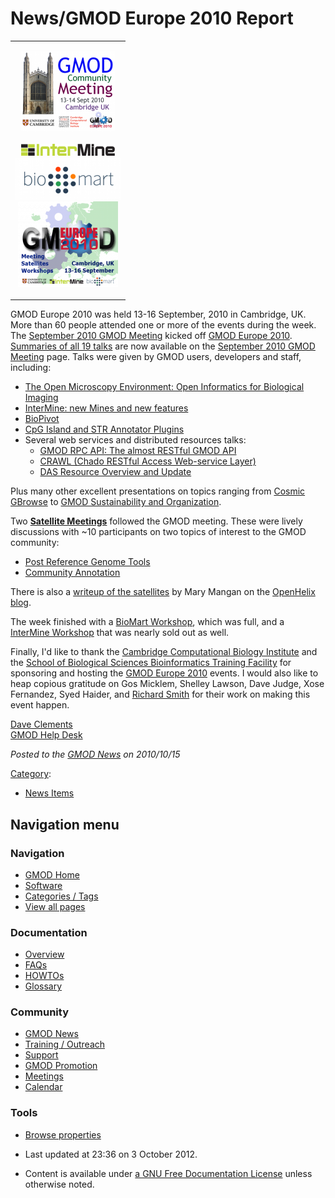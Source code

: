



<span id="top"></span>




# <span dir="auto">News/GMOD Europe 2010 Report</span>











<table>
<colgroup>
<col style="width: 100%" />
</colgroup>
<tbody>
<tr class="odd">
<td style="text-align: center;" data-valign="top">
<p><a href="../September_2010_GMOD_Meeting"
title="September 2010 GMOD Meeting"><img
src="https://raw.githubusercontent.com/GMOD/gmod.github.io/main/mediawiki/images/thumb/4/40/Sept2010MtgLogo300.png/150px-Sept2010MtgLogo300.png"
srcset="https://raw.githubusercontent.com/GMOD/gmod.github.io/main/mediawiki/images/thumb/4/40/Sept2010MtgLogo300.png/225px-Sept2010MtgLogo300.png 1.5x, https://raw.githubusercontent.com/GMOD/gmod.github.io/main/mediawiki/images/4/40/Sept2010MtgLogo300.png 2x"
width="150" height="128" alt="September 2010 GMOD Meeting" /></a><br />
<br />
<a href="../InterMine_Workshop_-_GMOD_Europe_2010" rel="nofollow"
title="InterMine Workshop"><img
src="https://raw.githubusercontent.com/GMOD/gmod.github.io/main/mediawiki/images/thumb/1/13/InterMineLogo.png/150px-InterMineLogo.png"
srcset="https://raw.githubusercontent.com/GMOD/gmod.github.io/main/mediawiki/images/thumb/1/13/InterMineLogo.png/225px-InterMineLogo.png 1.5x, https://raw.githubusercontent.com/GMOD/gmod.github.io/main/mediawiki/images/thumb/1/13/InterMineLogo.png/300px-InterMineLogo.png 2x"
width="150" height="19" alt="InterMine Workshop" /></a><br />
<a href="../BioMart_Workshop_-_GMOD_Europe_2010" rel="nofollow"
title="BioMart Workshop"><img
src="https://raw.githubusercontent.com/GMOD/gmod.github.io/main/mediawiki/images/thumb/a/a4/Biomart250.png/170px-Biomart250.png"
srcset="https://raw.githubusercontent.com/GMOD/gmod.github.io/main/mediawiki/images/a/a4/Biomart250.png 1.5x, https://raw.githubusercontent.com/GMOD/gmod.github.io/main/mediawiki/images/a/a4/Biomart250.png 2x"
width="170" height="67" alt="BioMart Workshop" /></a><br />
<a href="../GMOD_Europe_2010" title="GMOD Europe 2010"><img
src="https://raw.githubusercontent.com/GMOD/gmod.github.io/main/mediawiki/images/thumb/d/d6/GMOD2010Europe300.png/160px-GMOD2010Europe300.png"
srcset="https://raw.githubusercontent.com/GMOD/gmod.github.io/main/mediawiki/images/thumb/d/d6/GMOD2010Europe300.png/240px-GMOD2010Europe300.png 1.5x, https://raw.githubusercontent.com/GMOD/gmod.github.io/main/mediawiki/images/d/d6/GMOD2010Europe300.png 2x"
width="160" height="137" alt="GMOD Europe 2010" /></a></p>
</td>
</tr>
</tbody>
</table>



GMOD Europe 2010 was held 13-16 September, 2010 in Cambridge, UK. More
than 60 people attended one or more of the events during the week. The
[September 2010 GMOD
Meeting](../September_2010_GMOD_Meeting "September 2010 GMOD Meeting")
kicked off [GMOD Europe 2010](../GMOD_Europe_2010 "GMOD Europe 2010").
[Summaries of all 19
talks](../September_2010_GMOD_Meeting#Agenda "September 2010 GMOD Meeting")
are now available on the [September 2010 GMOD
Meeting](../September_2010_GMOD_Meeting "September 2010 GMOD Meeting")
page. Talks were given by GMOD users, developers and staff, including:

- [The Open Microscopy Environment: Open Informatics for Biological
  Imaging](../September_2010_GMOD_Meeting#The_Open_Microscopy_Environment:_Open_Informatics_for_Biological_Imaging "September 2010 GMOD Meeting")
- [InterMine: new Mines and new
  features](../September_2010_GMOD_Meeting#InterMine:_new_Mines_and_new_features "September 2010 GMOD Meeting")
- [BioPivot](../September_2010_GMOD_Meeting#BioPivot "September 2010 GMOD Meeting")
- [CpG Island and STR Annotator
  Plugins](../September_2010_GMOD_Meeting#CpG_Island_and_STR_Annotator_Plugins "September 2010 GMOD Meeting")
- Several web services and distributed resources talks:
  - [GMOD RPC API: The almost RESTful GMOD
    API](../September_2010_GMOD_Meeting#GMOD_RPC_API:_The_almost_RESTful_GMOD_API "September 2010 GMOD Meeting")
  - [CRAWL (Chado RESTful Access Web-service
    Layer)](../September_2010_GMOD_Meeting#CRAWL_.28Chado_RESTful_Access_Web-service_Layer.29 "September 2010 GMOD Meeting")
  - [DAS Resource Overview and
    Update](../September_2010_GMOD_Meeting#Overview_of_current_resources_and_update_on_DAS_Meeting_Cambridge_2010 "September 2010 GMOD Meeting")

Plus many other excellent presentations on topics ranging from [Cosmic
GBrowse](../September_2010_GMOD_Meeting#Cosmic_GBrowse:_Visualising_cancer_mutations_in_genomic_context "September 2010 GMOD Meeting")
to [GMOD Sustainability and
Organization](../September_2010_GMOD_Meeting#GMOD_Sustainability_and_Organization "September 2010 GMOD Meeting").

Two **[Satellite
Meetings](../Satellite_Meetings_-_GMOD_Europe_2010 "Satellite Meetings - GMOD Europe 2010")**
followed the GMOD meeting. These were lively discussions with ~10
participants on two topics of interest to the GMOD community:

- [Post Reference Genome
  Tools](../Post_Reference_Genome_Tools "Post Reference Genome Tools")
- [Community
  Annotation](../Community_Annotation_-_September_2010_Satellite "Community Annotation - September 2010 Satellite")

There is also a
<a href="http://blog.openhelix.eu/?p=5551" class="external text"
rel="nofollow">writeup of the satellites</a> by Mary Mangan on the
<a href="http://blog.openhelix.eu/" class="external text"
rel="nofollow">OpenHelix blog</a>.

The week finished with a [BioMart
Workshop](../BioMart_Workshop_-_GMOD_Europe_2010 "BioMart Workshop - GMOD Europe 2010"),
which was full, and a [InterMine
Workshop](../InterMine_Workshop_-_GMOD_Europe_2010 "InterMine Workshop - GMOD Europe 2010")
that was nearly sold out as well.

Finally, I'd like to thank the
<a href="http://www.ccbi.cam.ac.uk/" class="external text"
rel="nofollow">Cambridge Computational Biology Institute</a> and the <a
href="http://www.biomed.cam.ac.uk/gradschool/skills/bioinformatics.html"
class="external text" rel="nofollow">School of Biological Sciences
Bioinformatics Training Facility</a> for sponsoring and hosting the
[GMOD Europe 2010](../GMOD_Europe_2010 "GMOD Europe 2010") events. I
would also like to heap copious gratitude on Gos Micklem, Shelley
Lawson, Dave Judge, Xose Fernandez, Syed Haider, and [Richard
Smith](../User%253ARsmith "User%253ARsmith") for their work on making this event
happen.

[Dave Clements](../User%253AClements "User%253AClements")  
[GMOD Help Desk](../GMOD_Help_Desk "GMOD Help Desk")

  



*Posted to the [GMOD News](../GMOD_News "GMOD News") on 2010/10/15*






[Category](../Special%253ACategories "Special%253ACategories"):

- [News Items](../Category%253ANews_Items "Category%253ANews Items")






## Navigation menu







<a href="../Main_Page"
style="background-image: url(../../images/GMOD-cogs.png);"
title="Visit the main page"></a>


### Navigation



- <span id="n-GMOD-Home">[GMOD Home](../Main_Page)</span>
- <span id="n-Software">[Software](../GMOD_Components)</span>
- <span id="n-Categories-.2F-Tags">[Categories /
  Tags](../Categories)</span>
- <span id="n-View-all-pages">[View all
  pages](../Special:AllPages)</span>




### Documentation



- <span id="n-Overview">[Overview](../Overview)</span>
- <span id="n-FAQs">[FAQs](../Category%253AFAQ)</span>
- <span id="n-HOWTOs">[HOWTOs](../Category%253AHOWTO)</span>
- <span id="n-Glossary">[Glossary](../Glossary)</span>




### Community



- <span id="n-GMOD-News">[GMOD News](../GMOD_News)</span>
- <span id="n-Training-.2F-Outreach">[Training /
  Outreach](../Training_and_Outreach)</span>
- <span id="n-Support">[Support](../Support)</span>
- <span id="n-GMOD-Promotion">[GMOD Promotion](../GMOD_Promotion)</span>
- <span id="n-Meetings">[Meetings](../Meetings)</span>
- <span id="n-Calendar">[Calendar](../Calendar)</span>




### Tools

- <span id="t-smwbrowselink"><a href="../Special%253ABrowse/News-2FGMOD_Europe_2010_Report"
  rel="smw-browse">Browse properties</a></span>



- <span id="footer-info-lastmod">Last updated at 23:36 on 3 October
  2012.</span>
<!-- - <span id="footer-info-viewcount">7,599 page views.</span> -->
- <span id="footer-info-copyright">Content is available under
  <a href="http://www.gnu.org/licenses/fdl-1.3.html" class="external"
  rel="nofollow">a GNU Free Documentation License</a> unless otherwise
  noted.</span>

<!-- -->



<!-- -->




